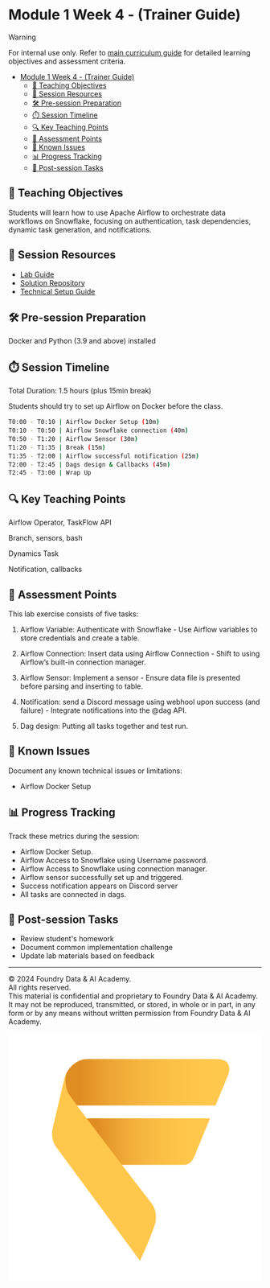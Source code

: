 # Module 1 Week 4 - (Trainer Guide)

> [!WARNING]  
> For internal use only. Refer to [main curriculum guide](https://github.com/foundry-ai-academy/fa-c001-onboarding/blob/main/course_content_overview.md) for detailed learning objectives and assessment criteria.

- [Module 1 Week 4 - (Trainer Guide)](#module-1-week-4---trainer-guide)
  - [🎯 Teaching Objectives](#-teaching-objectives)
  - [📑 Session Resources](#-session-resources)
  - [🛠️ Pre-session Preparation](#️-pre-session-preparation)
  - [⏱️ Session Timeline](#️-session-timeline)
  - [🔍 Key Teaching Points](#-key-teaching-points)
  - [📝 Assessment Points](#-assessment-points)
  - [🚨 Known Issues](#-known-issues)
  - [📊 Progress Tracking](#-progress-tracking)
  - [🔄 Post-session Tasks](#-post-session-tasks)

## 🎯 Teaching Objectives

Students will learn how to use Apache Airflow to orchestrate data workflows on Snowflake, focusing on authentication, task dependencies, dynamic task generation, and notifications.

## 📑 Session Resources

- [Lab Guide](lab/lab-m1w4.md)
- [Solution Repository](solution/)
- [Technical Setup Guide](setup/README.md)

## 🛠️ Pre-session Preparation

Docker and Python (3.9 and above) installed

## ⏱️ Session Timeline

Total Duration: 1.5 hours (plus 15min break)

Students should try to set up Airflow on Docker before the class. 
```bash
T0:00 - T0:10 | Airflow Docker Setup (10m)
T0:10 - T0:50 | Airflow Snowflake connection (40m)
T0:50 - T1:20 | Airflow Sensor (30m)
T1:20 - T1:35 | Break (15m)
T1:35 - T2:00 | Airflow successful notification (25m)
T2:00 - T2:45 | Dags design & Callbacks (45m)
T2:45 - T3:00 | Wrap Up
```

## 🔍 Key Teaching Points

Airflow Operator, TaskFlow API

Branch, sensors, bash

Dynamics Task

Notification, callbacks


## 📝 Assessment Points

This lab exercise consists of five tasks:

1. Airflow Variable: Authenticate with Snowflake - Use Airflow variables to store credentials and create a table.

2. Airflow Connection: Insert data using Airflow Connection - Shift to using Airflow’s built-in connection manager.

3. Airflow Sensor: Implement a sensor - Ensure data file is presented before parsing and inserting to table.

4. Notification: send a Discord message using webhool upon success (and failure) - Integrate notifications into the @dag API.

5. Dag design: Putting all tasks together and test run.

## 🚨 Known Issues

Document any known technical issues or limitations:

- Airflow Docker Setup

## 📊 Progress Tracking

Track these metrics during the session:

- Airflow Docker Setup.
- Airflow Access to Snowflake using Username password.
- Airflow Access to Snowflake using connection manager.
- Airflow sensor successfully set up and triggered.
- Success notification appears on Discord server
- All tasks are connected in dags.

## 🔄 Post-session Tasks

- Review student's homework
- Document common implementation challenge
- Update lab materials based on feedback

---
© 2024 Foundry Data & AI Academy.  
All rights reserved.  
This material is confidential and proprietary to Foundry Data & AI Academy. It may not be reproduced, transmitted, or stored, in whole or in part, in any form or by any means without written permission from Foundry Data & AI Academy.

![Foundry Data & AI Academy Logo](https://raw.githubusercontent.com/foundry-ai-academy/fa-cdn/1.0.0/images/FoundryAI_academy_logo_symbol_yellow_space.png)